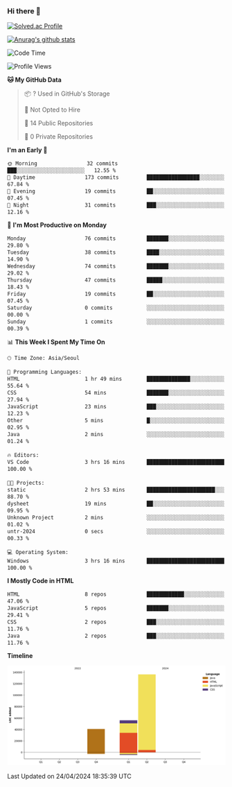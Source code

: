 ### Hi there 👋

[![Solved.ac Profile](http://mazassumnida.wtf/api/v2/generate_badge?boj=qwert3748)](https://solved.ac/qwert3748/)

[![Anurag's github stats](https://github-readme-stats.vercel.app/api?username=hong3737)](https://github.com/anuraghazra/github-readme-stats)
<!--START_SECTION:waka-->
![Code Time](http://img.shields.io/badge/Code%20Time-144%20hrs%206%20mins-blue)

![Profile Views](http://img.shields.io/badge/Profile%20Views-24-blue)

**🐱 My GitHub Data** 

> 📦 ? Used in GitHub's Storage 
 > 
> 🚫 Not Opted to Hire
 > 
> 📜 14 Public Repositories 
 > 
> 🔑 0 Private Repositories 
 > 
**I'm an Early 🐤** 

```text
🌞 Morning                32 commits          ███░░░░░░░░░░░░░░░░░░░░░░   12.55 % 
🌆 Daytime                173 commits         █████████████████░░░░░░░░   67.84 % 
🌃 Evening                19 commits          ██░░░░░░░░░░░░░░░░░░░░░░░   07.45 % 
🌙 Night                  31 commits          ███░░░░░░░░░░░░░░░░░░░░░░   12.16 % 
```
📅 **I'm Most Productive on Monday** 

```text
Monday                   76 commits          ███████░░░░░░░░░░░░░░░░░░   29.80 % 
Tuesday                  38 commits          ████░░░░░░░░░░░░░░░░░░░░░   14.90 % 
Wednesday                74 commits          ███████░░░░░░░░░░░░░░░░░░   29.02 % 
Thursday                 47 commits          █████░░░░░░░░░░░░░░░░░░░░   18.43 % 
Friday                   19 commits          ██░░░░░░░░░░░░░░░░░░░░░░░   07.45 % 
Saturday                 0 commits           ░░░░░░░░░░░░░░░░░░░░░░░░░   00.00 % 
Sunday                   1 commits           ░░░░░░░░░░░░░░░░░░░░░░░░░   00.39 % 
```


📊 **This Week I Spent My Time On** 

```text
🕑︎ Time Zone: Asia/Seoul

💬 Programming Languages: 
HTML                     1 hr 49 mins        ██████████████░░░░░░░░░░░   55.64 % 
CSS                      54 mins             ███████░░░░░░░░░░░░░░░░░░   27.94 % 
JavaScript               23 mins             ███░░░░░░░░░░░░░░░░░░░░░░   12.23 % 
Other                    5 mins              █░░░░░░░░░░░░░░░░░░░░░░░░   02.95 % 
Java                     2 mins              ░░░░░░░░░░░░░░░░░░░░░░░░░   01.24 % 

🔥 Editors: 
VS Code                  3 hrs 16 mins       █████████████████████████   100.00 % 

🐱‍💻 Projects: 
static                   2 hrs 53 mins       ██████████████████████░░░   88.70 % 
dysheet                  19 mins             ██░░░░░░░░░░░░░░░░░░░░░░░   09.95 % 
Unknown Project          2 mins              ░░░░░░░░░░░░░░░░░░░░░░░░░   01.02 % 
untr-2024                0 secs              ░░░░░░░░░░░░░░░░░░░░░░░░░   00.33 % 

💻 Operating System: 
Windows                  3 hrs 16 mins       █████████████████████████   100.00 % 
```

**I Mostly Code in HTML** 

```text
HTML                     8 repos             ████████████░░░░░░░░░░░░░   47.06 % 
JavaScript               5 repos             ███████░░░░░░░░░░░░░░░░░░   29.41 % 
CSS                      2 repos             ███░░░░░░░░░░░░░░░░░░░░░░   11.76 % 
Java                     2 repos             ███░░░░░░░░░░░░░░░░░░░░░░   11.76 % 
```



**Timeline**

![Lines of Code chart](https://raw.githubusercontent.com/hong3737/hong3737/main/assets/bar_graph.png)


 Last Updated on 24/04/2024 18:35:39 UTC
<!--END_SECTION:waka-->
<!--
**hong3737/hong3737** is a ✨ _special_ ✨ repository because its `README.md` (this file) appears on your GitHub profile.

Here are some ideas to get you started:

- 🔭 I’m currently working on ...
- 🌱 I’m currently learning ...
- 👯 I’m looking to collaborate on ...
- 🤔 I’m looking for help with ...
- 💬 Ask me about ...
- 📫 How to reach me: ...
- 😄 Pronouns: ...
- ⚡ Fun fact: ...
-->
